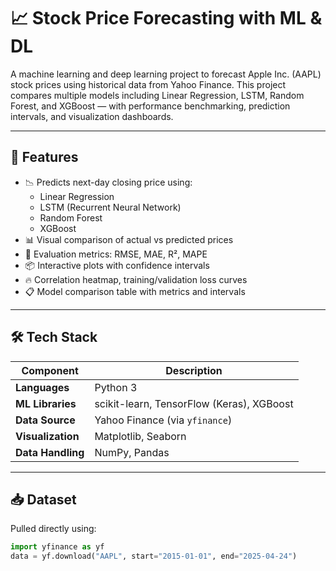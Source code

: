 # 📈 Stock Price Forecasting with ML & DL

A machine learning and deep learning project to forecast Apple Inc. (AAPL) stock prices using historical data from Yahoo Finance. This project compares multiple models including Linear Regression, LSTM, Random Forest, and XGBoost — with performance benchmarking, prediction intervals, and visualization dashboards.

---

## 📌 Features

- 📉 Predicts next-day closing price using:
  - Linear Regression
  - LSTM (Recurrent Neural Network)
  - Random Forest
  - XGBoost
- 📊 Visual comparison of actual vs predicted prices
- 🧪 Evaluation metrics: RMSE, MAE, R², MAPE
- 📦 Interactive plots with confidence intervals
- 🔥 Correlation heatmap, training/validation loss curves
- 📋 Model comparison table with metrics and intervals

---

## 🛠 Tech Stack

| Component          | Description                                 |
|--------------------|---------------------------------------------|
| **Languages**      | Python 3                                     |
| **ML Libraries**   | scikit-learn, TensorFlow (Keras), XGBoost    |
| **Data Source**    | Yahoo Finance (via `yfinance`)              |
| **Visualization**  | Matplotlib, Seaborn                         |
| **Data Handling**  | NumPy, Pandas                               |

---

## 📥 Dataset

Pulled directly using:
```python
import yfinance as yf
data = yf.download("AAPL", start="2015-01-01", end="2025-04-24")
